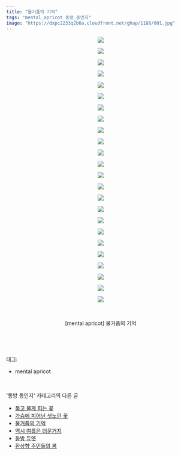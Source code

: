 ```yaml
---
title: "물거품의 기억"
tags: "mental_apricot 동방_동인지"
image: "https://dxpc2233q2b6a.cloudfront.net/ghap/1186/001.jpg"
---
```

<div class="article">
<p style="text-align: center; clear: none; float: none;"><img src="{{ site.imgserver3 }}/ghap/1186/001.jpg"/></p>
<p style="text-align: center; clear: none; float: none;"><img src="{{ site.imgserver3 }}/ghap/1186/002.jpg"/></p>
<p style="text-align: center; clear: none; float: none;"><img src="{{ site.imgserver3 }}/ghap/1186/003.jpg"/></p>
<p style="text-align: center; clear: none; float: none;"><img src="{{ site.imgserver3 }}/ghap/1186/004.jpg"/></p>
<p style="text-align: center; clear: none; float: none;"><img src="{{ site.imgserver3 }}/ghap/1186/005.jpg"/></p>
<p style="text-align: center; clear: none; float: none;"><img src="{{ site.imgserver3 }}/ghap/1186/006.jpg"/></p>
<p style="text-align: center; clear: none; float: none;"><img src="{{ site.imgserver3 }}/ghap/1186/007.jpg"/></p>
<p style="text-align: center; clear: none; float: none;"><img src="{{ site.imgserver3 }}/ghap/1186/008.jpg"/></p>
<p style="text-align: center; clear: none; float: none;"><img src="{{ site.imgserver3 }}/ghap/1186/009.jpg"/></p>
<p style="text-align: center; clear: none; float: none;"><img src="{{ site.imgserver3 }}/ghap/1186/010.jpg"/></p>
<p style="text-align: center; clear: none; float: none;"><img src="{{ site.imgserver3 }}/ghap/1186/011.jpg"/></p>
<p style="text-align: center; clear: none; float: none;"><img src="{{ site.imgserver3 }}/ghap/1186/012.jpg"/></p>
<p style="text-align: center; clear: none; float: none;"><img src="{{ site.imgserver3 }}/ghap/1186/013.jpg"/></p>
<p style="text-align: center; clear: none; float: none;"><img src="{{ site.imgserver3 }}/ghap/1186/014.jpg"/></p>
<p style="text-align: center; clear: none; float: none;"><img src="{{ site.imgserver3 }}/ghap/1186/015.jpg"/></p>
<p style="text-align: center; clear: none; float: none;"><img src="{{ site.imgserver3 }}/ghap/1186/016.jpg"/></p>
<p style="text-align: center; clear: none; float: none;"><img src="{{ site.imgserver3 }}/ghap/1186/017.jpg"/></p>
<p style="text-align: center; clear: none; float: none;"><img src="{{ site.imgserver3 }}/ghap/1186/018.jpg"/></p>
<p style="text-align: center; clear: none; float: none;"><img src="{{ site.imgserver3 }}/ghap/1186/019.jpg"/></p>
<p style="text-align: center; clear: none; float: none;"><img src="{{ site.imgserver3 }}/ghap/1186/020.jpg"/></p>
<p style="text-align: center; clear: none; float: none;"><img src="{{ site.imgserver3 }}/ghap/1186/021.jpg"/></p>
<p style="text-align: center; clear: none; float: none;"><img src="{{ site.imgserver3 }}/ghap/1186/022.jpg"/></p>
<p style="text-align: center; clear: none; float: none;"><img src="{{ site.imgserver3 }}/ghap/1186/023.jpg"/></p>
<p style="text-align: center; clear: none; float: none;"><img src="{{ site.imgserver3 }}/ghap/1186/024.jpg"/></p>
<p style="text-align: center; clear: none; float: none;"><br/></p>
<p style="text-align: center; clear: none; float: none;">[mental apricot] 물거품의 기억</p>
<p><br/></p>
</div><br/>
<div class="tagTrail">
<p>태그: </p>
<ul>
<li>mental apricot</li>
</ul>
</div><br/>
<div class="another">
<p>'동방 동인지' 카테고리의 다른 글</p>
<ul>
<li><a href="/ghap_1188">붉고 불게 피는 꽃</a></li>
<li><a href="/ghap_1187">가슴에 피어난 샛노란 꽃</a></li>
<li><a href="/ghap_1186">물거품의 기억</a></li>
<li><a href="/ghap_1183">역시 여름은 더운거지</a></li>
<li><a href="/ghap_1181">동방 듀엣</a></li>
<li><a href="/ghap_1180">환상향 주민들의 봄</a></li>
</ul>
</div><br/>
<div class="cb_module cb_fluid">
<div class="cb_wrt cb_profile">
</div><!-- commentList close -->
</div><br/>
